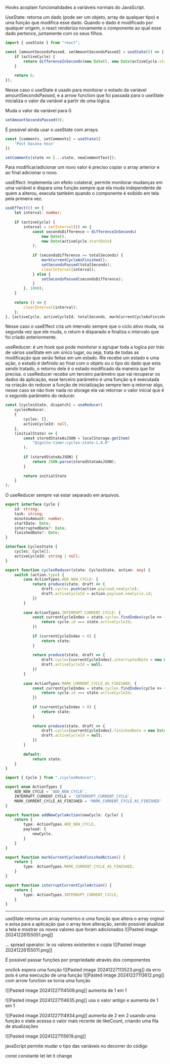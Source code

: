 Hooks acoplam funcionalidades a variáveis normais do JavaScript.

UseState: retorna um dado (pode ser um objeto, array de qualquer tipo) e uma função que modifica esse dado. Quando o dado é modificado por qualquer origem, o react renderiza novamente o componente ao qual esse dado pertence, juntamente com os seus filhos.

```ts
import { useState } from "react";

const [amountSecondsPassed, setAmountSecondsPassed] = useState(() => {
	if (activeCycle) {
		return differenceInSeconds(new Date(), new Date(activeCycle.startDate));
	}
	
	return 0;
});
```

Nesse caso o useState é usado para monitorar o estado da variável amountSecondsPassed, e a arrow function que foi passada para o useState inicializa o valor da variável a partir de uma lógica.

Muda o valor da variável para 0.
```ts
setAmountSecondsPassed(0);
```

É possível ainda usar o useState com arrays.

```ts
const [comments, setComments] = useState([
	'Post bacana hein'
])

setComments(state => [...state, newCommentText]);
```

Para modificar/adicionar um novo valor é preciso copiar o array anterior e ao final adicionar o novo.

useEffect: Implementa um efeito colateral, permite monitorar mudanças em uma variável e dispara uma função sempre que ela muda independente de quem a alterou, executa também quando o componente é exibido em tela pela primeira vez.

```ts
useEffect(() => {
	let interval: number;
	
	if (activeCycle) {
		interval = setInterval(() => {
			const secondsDifference = differenceInSeconds(
				new Date(),
				new Date(activeCycle.startDate)
			);
	
			if (secondsDifference >= totalSeconds) {
				markCurrentCycleAsFinished();
				setSecondsPassed(totalSeconds);
				clearInterval(interval);
			} else {
				setSecondsPassed(secondsDifference);
			}
		}, 1000);
	}
	
	return () => {
		clearInterval(interval);
	};
}, [activeCycle, activeCycleId, totalSeconds, markCurrentCycleAsFinished]);
```

Nesse caso o useEffect cria um intervalo sempre que o ciclo ativo muda, na segunda vez que ele muda, o return é disparado e finaliza o intervalo que foi criado anteriormente.

useReducer: é um hook que pode monitorar e agrupar toda a logica por trás de vários useState
em um único lugar, ou seja, trata de todas as modificação que serão feitas em um estado. Rle recebe um estado e uma ação, o estado é definido ao final com o objeto ou o tipo do dado que esta sendo tratado, o retorno dele é o estado modificado da maneira que for precisa. o useReducer recebe um terceiro parâmetro que vai recuperar os dados da aplicação, esse terceiro parâmetro é uma função q é executada na criação do reducer a função de inicialização sempre tem q retornar algo, nesse caso se não tiver nada no storage ela vai retornar o valor inicial que é o segundo parâmetro do reducer.

```ts
const [cyclesState, dispatch] = useReducer(
	cyclesReducer,
	{
		cycles: [],
		activeCycleId: null,
	},
	(initialState) => {
		const storedStateAsJSON = localStorage.getItem(
			"@ignite-timer:cycles-state-1.0.0"
		);
		
		if (storedStateAsJSON) {
			return JSON.parse(storedStateAsJSON);
		}
	
		return initialState
	}
);
```

O useReducer sempre vai estar separado em arquivos. 

```ts
export interface Cycle {
	id: string;
	task: string;
	minutesAmount: number;
	startDate: Date;
	interruptedDate?: Date;
	finishedDate?: Date;
}

interface CyclesState {
	cycles: Cycle[];
	activeCycleId: string | null;
}

export function cyclesReducer(state: CyclesState, action: any) {
	switch (action.type) {
		case ActionTypes.ADD_NEW_CYCLE: {
			return produce(state, draft => {
				draft.cycles.push(action.payload.newCycle);
				draft.activeCycleId = action.payload.newCycle.id;
			})
		}
		
		case ActionTypes.INTERRUPT_CURRENT_CYCLE: {
			const currentCycleIndex = state.cycles.findIndex(cycle => {
				return cycle.id === state.activeCycleId;
			})
			
			if (currentCycleIndex < 0) {
				return state;
			}
			
			return produce(state, draft => {
				draft.cycles[currentCycleIndex].interruptedDate = new Date();
				draft.activeCycleId = null;
			})
		}     
		
		case ActionTypes.MARK_CURRENT_CYCLE_AS_FINISHED: {
			const currentCycleIndex = state.cycles.findIndex(cycle => {
				return cycle.id === state.activeCycleId;
			})
		
			if (currentCycleIndex < 0) {
				return state;
			}
			
			return produce(state, draft => {
				draft.cycles[currentCycleIndex].finishedDate = new Date();
				draft.activeCycleId = null;
			})
		}
		
		default:
			return state;
	}
}
```

```ts
import { Cycle } from "./cyclesReducer";

export enum ActionTypes {
	ADD_NEW_CYCLE = 'ADD_NEW_CYCLE',
	INTERRUPT_CURRENT_CYCLE = 'INTERRUPT_CURRENT_CYCLE',
	MARK_CURRENT_CYCLE_AS_FINISHED = 'MARK_CURRENT_CYCLE_AS_FINISHED'
}

export function addNewCycleAction(newCycle: Cycle) {
	return {
		type: ActionTypes.ADD_NEW_CYCLE,
		payload: {
			newCycle,
		}
	}
}

export function markCurrentCyclesAsFinishedAction() {
	return {
		type: ActionTypes.MARK_CURRENT_CYCLE_AS_FINISHED,
	}
}

export function interruptCurrentCycleAction() {
	return {
		type: ActionTypes.INTERRUPT_CURRENT_CYCLE,
	}
}
```

---

useState retorna um array numerico e uma função que altera o array orginal e avisa para a aplicação que o array teve alteração, sendo possível atualizar a tela e mostrar os novos valores que foram adicionados 
![[Pasted image 20241226155051.png]]

... spread operator: le os valores existentes e copia
![[Pasted image 20241226155011.png]]

É possível passar funções por propriedade através dos componentes

onclick espera uma função 
![[Pasted image 20241227113523.png]]
da erro pois é uma execução de uma função
![[Pasted image 20241227113612.png]]
com arrow function se torna uma função

![[Pasted image 20241227114509.png]]
aumenta de 1 em 1

![[Pasted image 20241227114635.png]]
usa o valor antigo e aumenta de 1 em 1

![[Pasted image 20241227114934.png]]
aumenta de 2 em 2
usando uma função o state acessa o valor mais recente de likeCount, criando uma fila de atualizações

![[Pasted image 20241227115619.png]]

javaScript permite mudar o tipo das variáveis no decorrer do código

const constante
let let it change 


